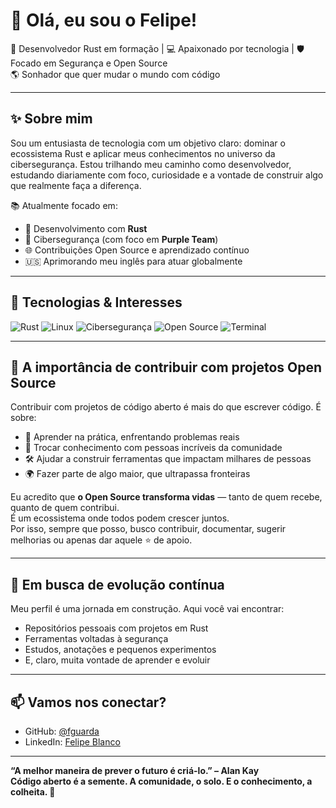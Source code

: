 # 👋 Olá, eu sou o Felipe!

🚀 Desenvolvedor Rust em formação | 💻 Apaixonado por tecnologia | 🛡️ Focado em Segurança e Open Source  
🌎 Sonhador que quer mudar o mundo com código

---

## ✨ Sobre mim

Sou um entusiasta de tecnologia com um objetivo claro: dominar o ecossistema Rust e aplicar meus conhecimentos no universo da cibersegurança. Estou trilhando meu caminho como desenvolvedor, estudando diariamente com foco, curiosidade e a vontade de construir algo que realmente faça a diferença.

📚 Atualmente focado em:
- 🦀 Desenvolvimento com **Rust**
- 🔐 Cibersegurança (com foco em **Purple Team**)
- 🌐 Contribuições Open Source e aprendizado contínuo
- 🇺🇸 Aprimorando meu inglês para atuar globalmente

---

## 🔧 Tecnologias & Interesses

![Rust](https://img.shields.io/badge/-Rust-000000?style=for-the-badge&logo=rust&logoColor=white)
![Linux](https://img.shields.io/badge/-Linux-FCC624?style=for-the-badge&logo=linux&logoColor=000)
![Cibersegurança](https://img.shields.io/badge/-Cybersecurity-8A2BE2?style=for-the-badge&logo=protonmail&logoColor=white)
![Open Source](https://img.shields.io/badge/-Open%20Source-3DA639?style=for-the-badge&logo=github&logoColor=white)
![Terminal](https://img.shields.io/badge/-CLI%20Lover-000000?style=for-the-badge&logo=gnubash&logoColor=white)

---

## 🤝 A importância de contribuir com projetos Open Source

Contribuir com projetos de código aberto é mais do que escrever código. É sobre:

- 🌱 Aprender na prática, enfrentando problemas reais  
- 🧠 Trocar conhecimento com pessoas incríveis da comunidade  
- 🛠️ Ajudar a construir ferramentas que impactam milhares de pessoas  
- 🌍 Fazer parte de algo maior, que ultrapassa fronteiras

Eu acredito que **o Open Source transforma vidas** — tanto de quem recebe, quanto de quem contribui.  
É um ecossistema onde todos podem crescer juntos.  
Por isso, sempre que posso, busco contribuir, documentar, sugerir melhorias ou apenas dar aquele ⭐ de apoio.

---

## 🌟 Em busca de evolução contínua

Meu perfil é uma jornada em construção. Aqui você vai encontrar:

- Repositórios pessoais com projetos em Rust
- Ferramentas voltadas à segurança
- Estudos, anotações e pequenos experimentos
- E, claro, muita vontade de aprender e evoluir

---

## 📫 Vamos nos conectar?

- GitHub: [@fguarda](https://github.com/fguarda)  
- LinkedIn: [Felipe Blanco](https://www.linkedin.com/in/felipe-blanco-guarda)


---

**“A melhor maneira de prever o futuro é criá-lo.” – Alan Kay**  
**Código aberto é a semente. A comunidade, o solo. E o conhecimento, a colheita. 🌱**
